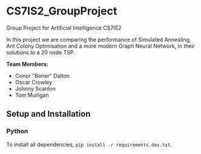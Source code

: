 # CS7IS2_GroupProject
Group Project for Artificial Intelligence CS7IS2

In this project we are comparing the performance of Simulated Annealing, Ant Colony Optimisation and a more modern Graph Neural Network, in their solutions to a 20 node TSP.

**Team Members:**
- Conor "Boner" Dalton
- Oscar Crowley
- Johnny Scanlon
- Tom Mulligan

## Setup and Installation

### Python

To install all dependencies, `pip install -r requirements.dev.txt`.